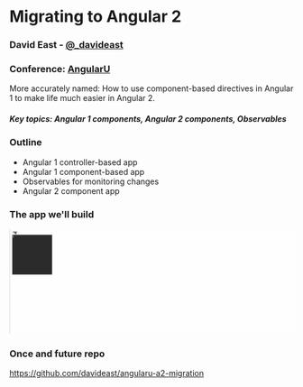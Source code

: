 # Migrating to Angular 2

### David East - [@_davideast](https://twitter.com/_davideast)
### Conference: [AngularU](http://angularu.com/ng)

More accurately named: How to use component-based directives in Angular 1 to make life much easier in Angular 2.

##### Key topics: Angular 1 components, Angular 2 components, Observables

### Outline
- Angular 1 controller-based app
- Angular 1 component-based app
- Observables for monitoring changes
- Angular 2 component app

### The app we'll build
![The app we'll build](./box-app.gif)


### Once and future repo
https://github.com/davideast/angularu-a2-migration
